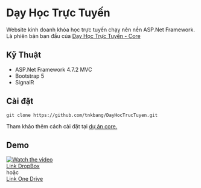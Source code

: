 # Dạy Học Trực Tuyến

Website kinh doanh khóa học trực tuyến chạy nên nền ASP.Net Framework.
</br>
Là phiên bản ban đầu của <a href="https://github.com/tnkbang/DayHocTrucTuyen-Core">Dạy Học Trực Tuyến - Core</a>

## Kỹ Thuật

- ASP.Net Framework 4.7.2 MVC
- Bootstrap 5
- SignalR

## Cài đặt

```
git clone https://github.com/tnkbang/DayHocTrucTuyen.git
```

Tham khảo thêm cách cài đặt tại <a href="https://github.com/tnkbang/DayHocTrucTuyen-Core">dự án core.</a>

## Demo

[![Watch the video](https://seobyweb.com/wp-content/uploads/2017/10/y-nghia-cua-demo.jpg)](https://dl.dropbox.com/s/fg6j010s4f89vhl/demo_dayhoctructuyen.mp4?dl=0)
</br>
[Link DropBox](https://dl.dropbox.com/s/fg6j010s4f89vhl/demo_dayhoctructuyen.mp4?dl=0)
</br>
hoặc
</br>
[Link One Drive](https://winofiwin292-my.sharepoint.com/:v:/g/personal/tnkb_winofiwin292_onmicrosoft_com/Eb3HPJaGnbNNqvfOT-K4KVkBMRQQOALSfJpKHOQU35FnOQ?e=urjtJo)
